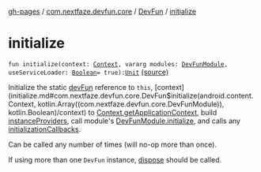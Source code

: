 [gh-pages](../../index.md) / [com.nextfaze.devfun.core](../index.md) / [DevFun](index.md) / [initialize](./initialize.md)

# initialize

`fun initialize(context: `[`Context`](https://developer.android.com/reference/android/content/Context.html)`, vararg modules: `[`DevFunModule`](../-dev-fun-module/index.md)`, useServiceLoader: `[`Boolean`](https://kotlinlang.org/api/latest/jvm/stdlib/kotlin/-boolean/index.html)` = true): `[`Unit`](https://kotlinlang.org/api/latest/jvm/stdlib/kotlin/-unit/index.html) [(source)](https://github.com/NextFaze/dev-fun/tree/master/devfun/src/main/java/com/nextfaze/devfun/core/DevFun.kt#L247)

Initialize the static [devFun](../dev-fun.md) reference to `this`, [context](initialize.md#com.nextfaze.devfun.core.DevFun$initialize(android.content.Context, kotlin.Array((com.nextfaze.devfun.core.DevFunModule)), kotlin.Boolean)/context) to [Context.getApplicationContext](https://developer.android.com/reference/android/content/Context.html#getApplicationContext()), build
[instanceProviders](instance-providers.md), call module's [DevFunModule.initialize](../-dev-fun-module/initialize.md), and calls any [initializationCallbacks](#).

Can be called any number of times (will no-op more than once).

If using more than one `DevFun` instance, [dispose](dispose.md) should be called.

